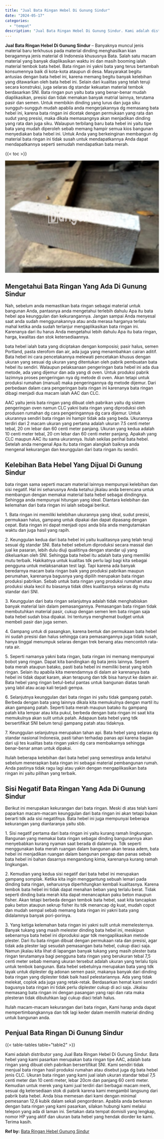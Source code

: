 ```yaml
---
title: "Jual Bata Ringan Hebel Di Gunung Sindur"
date: "2024-05-17"
categories: 
  - "tempat"
description: "Jual Bata Ringan Hebel Di Gunung Sindur. Kami adalah distributor yang Jual Bata Ringan Hebel Di Gunung Sindur. Bata hebel yang kami pasarkan merupakan bata r..."
---
```


**Jual Bata Ringan Hebel Di Gunung Sindur** – Banyaknya muncul jenis material baru terkhusus pada material dinding menghasilkan kian beragamnya jenis material di Indonesia khususnya Bata. Salah satu macam material yang banyak diaplikasikan waktu ini dan masih booming ialah material tembok bata hebel. Bata ringan ini yakni bata yang terus bertambah konsumennya baik di kota-kota ataupun di desa. Masyarakat begitu antusias dengan bata hebel ini, karena memang begitu banyak kelebihan yang ditawarkan oleh bata hebel ini. Selain dari kualitas yang telah teruji secara konstruksi, juga selaras dg standar kekuatan material tembok berdasarkan SNI. Bata ringan pun yaitu bata yang benar-benar mudah diaplikasikan, presisi dan tidak memakan banyak matrial lainnya, terutama pasir dan semen. Untuk membikin dinding yang lurus dan juga siku sungguh-sungguh mudah apabila anda mengerjakannya dg memasang bata hebel ini, karena bata ringan ini dicetak dengan permukaan yang rata dan sudut yang presisi, maka dikala memasangnya akan menjadikan dinding yang rata dan juga siku. Walaupun terbilang baru bata hebel ini yaitu tipe bata yang mudah diperoleh sebab memang hampir semua kios bangunan menyediakan bata hebel ini. Untuk Anda yang berkeinginan membangun dg material bata ringan ini tidak susah untuk mendapatkannya Anda dapat mendapatkannya seperti semudah mendapatkan bata merah.

{{< toc >}}

![Jual Bata Ringan Hebel Di Gunung Sindur](/images/jual-hebel-murah-04.png)

## Mengetahui Bata Ringan Yang Ada Di Gunung Sindur

Nah, sebelum anda memastikan bata ringan sebagai material untuk bangunan Anda, pantasnya anda mengetahui terlebih dahulu Apa itu bata hebel apa keunggulan dan kekurangannya. Jangan sampai Anda menyesal saat anda sudah menggunakannya atau anda merasa harganya terlalu mahal ketika anda sudah terlanjur mengaplikasikan bata ringan ini. Karenanya dari itu harus Anda mengetahui lebih dahulu Apa itu bata ringan, harga, kwalitas dan stok ketersediaannya.

bata hebel ialah bata yang diciptakan dengan komposisi; pasir halus, semen Portland, pasta sterofom dan air, ada juga yang menambahkan cairan aditif. Bata hebel ini cara pencetakannya melewati pencetakan khusus dengan ukuran yang sesuai dg ukuran yang ditentukan oleh pabrik pembuatan bata hebel itu sendiri. Walaupun pelaksanaan pengeringan bata hebel ini ada dua metode, ada yang dijemur dan ada yang di oven. Untuk produksi pabrik lazimnya proses pengeringan nya dg metode di oven. Akan tetapi untuk produksi rumahan (manual) maka pengeringannya dg metode dijemur. Dari perbedaan dalam cara pengeringan bata ringan ini karenanya bata ringan dibagi menjadi dua macam ialah AAC dan CLC.

AAC yaitu jenis bata ringan yang dibuat oleh pabrikan yaitu dg sistem pengeringan oven namun CLC yakni bata ringan yang diproduksi oleh produsen rumahan dg cara pengeringannya dg cara dijemur. Untuk ukurannya sendiri bata ringan ini hampir tidak ada yang beda. Ukurannya terdiri dari 2 macam ukuran yang pertama adalah ukuran 7.5 centi meter tebal, 20 cm lebar dan 60 centi meter panjang. Ukuran yang kedua adalah 10 centi meter tebal, 20 cm lebar dan 60 centi meter panjang. Apakah yang CLC maupun AAC itu sama ukurannya. Itulah sekilas perihal bata hebel. Setelah anda mengenal Apa itu bata ringan alangkah baiknya anda mengenal kekurangan dan keunggulan dari bata ringan itu sendiri.

## Kelebihan Bata Hebel Yang Dijual Di Gunung Sindur

bata ringan sama seperti macam material lainnya mempunyai kelebihan dan sisi negatif. Hal ini seharusnya Anda ketahui jikalau anda berencana untuk membangun dengan memakai material bata hebel sebagai dindingnya. Sehingga anda mempunyai hitungan yang ideal. Diantara kelebihan dan kelemahan dari bata ringan ini ialah sebagai berikut.

1\. Bata ringan ini memiliki kelebihan ukurannya yang ideal, sudut presisi, permukaan halus, gampang untuk dipakai dan dapat dipasang dengan cepat. Bata ringan ini dapat menjadi opsi anda bila anda mengutamakan waktu dan juga hasil yang rapih.

2\. Keunggulan kedua dari bata hebel ini yaitu kualitasnya yang telah teruji sesuai dg standar SNI. Bata hebel sebelum diproduksi secara massal dan jual ke pasaran, lebih dulu diuji qualitinya dengan standar uji yang dikeluarkan oleh SNI. Sehingga bata hebel itu adalah bata yang memiliki mutu terbaik. Hakikatnya untuk kualitas tdk perlu lagi bagi kita sebagai pengguna untuk melaksanakan test lagi. Tapi karena ada banyak beredarnya macam bata ringan baik yang produksi pabrikan maupun perumahan, karenanya bagusnya yang dipilih merupakan bata ringan produksi pabrikan. Sebab untuk bata ringan yang produksi rumahan atau produksi skala kecil itu biasanya tidak dites kualitasnya selaras dg mutu standar dari SNI.

3\. Keunggulan dari bata ringan selanjutnya adalah tidak menghabiskan banyak material lain dalam pemasangannya. Pemasangan bata ringan tidak membutuhkan material pasir, cukup dengan semen lem bata ringan saja bata hebel sudah bisa dipakai. Ini tentunya menghemat budget untuk membeli pasir dan juga semen.

4\. Gampang untuk di pasangkan, karena bentuk dan permukaan bata hebel ini sudah presisi dan halus sehingga cara pemasangannya juga tidak susah, hanya tinggal menumpuk selaras dengan trek benang atau mencontoh rata-rata air.

5\. Seperti namanya yakni bata ringan, bata ringan ini memang mempunyai bobot yang ringan. Dapat kita bandingkan dg bata jenis lainnya. Seperti bata merah ataupun batako, pasti bata hebel ini memiliki berat yang lebih ringan. Selain itu apabila kita merendamnya di dalam air karenanya bata hebel ini tidak dapat karam, akan terapung dan tdk bisa hanyut ke dalam air. Bata hebel yang ringan betul-betul pantas untuk bangunan diatas tanah yang labil atau acap kali terjadi gempa.

6\. Selanjutnya keunggulan dari bata ringan ini yaitu tidak gampang patah. Berbeda dengan bata yang lainnya dikala kita memukulnya dengan martil itu akan gampang patah. Seperti bata merah maupun batako itu gampang patah kita lempar atau kita pukul, berbeda dengan bata ringan ini saat kita memukulnya akan sulit untuk patah. Adapaun bata hebel yang tdk bersertifikat SNI belum teruji gampang patah atau tidaknya.

7\. Keunggulan selanjutnya merupakan tahan api. Bata hebel yang selaras dg standar nasional Indonesia, pasti tahan terhadap panas api karena bagian dari uji tes kualitas bata ringan yakni dg cara membakarnya sehingga benar-benar aman untuk dipakai.

Itulah beberapa kelebihan dari bata hebel yang semestinya anda ketahui sebelum menerapkan bata ringan ini sebagai material pembangunan rumah. Anda pastinya tidak ragu lagi atau yakin dengan mengaplikasikan bata ringan ini yaitu pilihan yang terbaik.

## Sisi Negatif Bata Ringan Yang Ada Di Gunung Sindur

Berikut ini merupakan kekurangan dari bata ringan. Meski di atas telah kami paparkan macam-macam keunggulan dari bata ringan ini akan tetapi bukan berarti tdk ada sisi negatifnya. Bata hebel ini juga mempunyai beberapa kekurangan yang diantaranya yaitu sbb.

1\. Sisi negatif pertama dari bata ringan ini yaitu kurang ramah lingkungan. Bangunan yang memakai bata ringan sebagai dinding bangunannya akan menyebabkan kurang nyaman saat berada di dalamnya. Tdk seperti menggunakan bata merah ruangan dalam bangunan akan terasa adem, bata hebel ini menjadikan ruangan dalam bangunan pengap dan panas sebab bata hebel ini bahan dasarnya mengandung kimia, karenanya kurang ramah lingkungan.

2\. Kemudian yang kedua sisi negatif dari bata hebel ini merupakan gampang somplak. Ketika kita ingin menggantung sebuah lemari pada dinding bata ringan, seharusnya diperhitungkan kembali kualitasnya. Karena tembok bata hebel ini tidak dapat menahan beban yang terlalu berat. Tidak seperti dinding bata merah kita dapat menancapkan paku beton maupun fisher. Akan tetapi berbeda dengan tembok bata hebel, saat kita tancapkan paku beton ataupun sekrup fisher itu tdk menancap dg kuat, mudah copot dan mudah sempal sebab memang bata ringan ini yakni bata yang didalamnya banyak pori-porinya.

3\. Yang ketiga kelemahan bata ringan ini yakni sulit untuk memelesternya. Banyak tukang yang masih melester dinding bata hebel ini, meskipun sebenarnya bata hebel ini diproduksi agar tdk mengaplikasikan metode plester. Dari itu bata ringan dibuat dengan permukaan rata dan presisi, agar tidak ada plester lagi sesudah pemasangan bata hebel, cukup diaci saja. Namun jikalau kita lihat di lapangan banyak tukang yang masih plester bata ringan terutamanya bagi pengguna bata ringan yang berukuran tebal 7,5 centi meter sebab memang ukuran tersebut adalah ukuran yang terlalu tipis untuk tembok bangunan. Bata hebel sebetulnya merupakan bata yang tdk layak untuk diplester dg adonan semen pasir, makanya banyak dari dinding bata ringan yang diplester tidak baik hasil pelestariannya. Ada yang tidak melekat, coplok ada juga yang retak-retak. Berdasarkan hemat kami sendiri bagusnya bata ringan ini tidak perlu diplester cukup di aci saja. Jikalau memasang bata ringan ini dengan pasangan yang rapi dan rata maka plesteran tidak dibutuhkan lagi cukup diaci telah halus.

Itulah macam-macam kekurangan dari bata ringan, Kami harap anda dapat mempertimbangkannya dan tdk lagi keder dalam memilih material dinding untuk bangunan anda.

## Penjual Bata Ringan Di Gunung Sindur

{{< table-tables table="table2" >}}

Kami adalah distributor yang Jual Bata Ringan Hebel Di Gunung Sindur. Bata hebel yang kami pasarkan merupakan bata ringan tipe AAC, adalah bata ringan yang dibuat oleh pabrikan bersertifikat SNI. Kami sendiri tidak menjual bata ringan hasil produksi rumahan atau disebut juga dg bata hebel jenis CLC. Ukuran bata ringan yang kami jual ialah ukuran standar tebal 7,5 centi meter dan 10 centi meter, lebar 20cm dan panjang 60 centi meter. Kemudian untuk merek yang kami jual terdiri dari berbagai macam merk, sesuai dg ketersediaan stok di pabrik karena kami mengambil langsung dari pabrik bata hebel. Anda bisa memesan dari kami dengan minimal pemesanan 12,6 kubik dalam sekali pengorderan. Apabila anda berkenan dengan bata ringan yang kami pasarkan, silakan hubungi kami melalui telepon yang ada di laman ini. Sertakan data tempat domisili yang lengkap, nomor HP yang aktif dan ukuran bata hebel yang hendak diorder ke kami. Terima kasih.

**Ref by:** [Bata Ringan Hebel Gunung Sindur](https://id.wikipedia.org/wiki/Bata)
